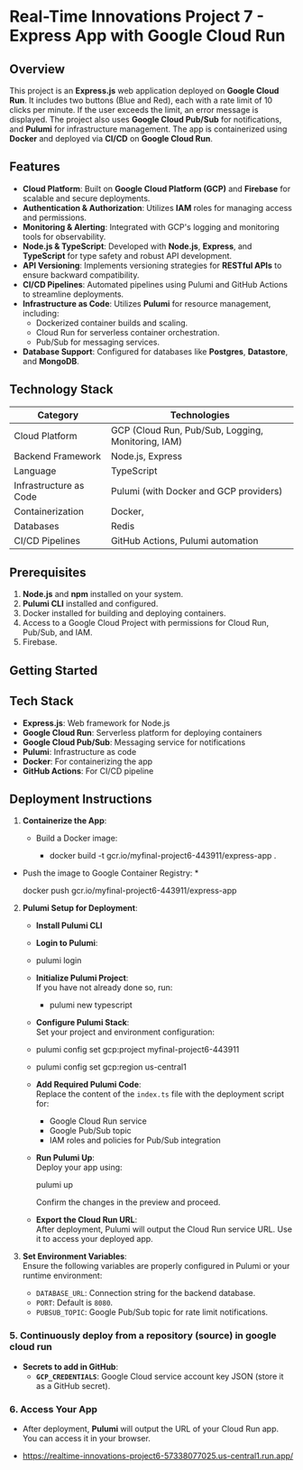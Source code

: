 

# Real-Time Innovations Project 7 - Express App with Google Cloud Run

## Overview

This project is an **Express.js** web application deployed on **Google Cloud Run**. It includes two buttons (Blue and Red), each with a rate limit of 10 clicks per minute. If the user exceeds the limit, an error message is displayed. The project also uses **Google Cloud Pub/Sub** for notifications, and **Pulumi** for infrastructure management. The app is containerized using **Docker** and deployed via **CI/CD** on **Google Cloud Run**.

## Features

- **Cloud Platform**: Built on **Google Cloud Platform (GCP)** and **Firebase** for scalable and secure deployments.
- **Authentication & Authorization**: Utilizes **IAM** roles for managing access and permissions.
- **Monitoring & Alerting**: Integrated with GCP's logging and monitoring tools for observability.
- **Node.js & TypeScript**: Developed with **Node.js**, **Express**, and **TypeScript** for type safety and robust API development.
- **API Versioning**: Implements versioning strategies for **RESTful APIs** to ensure backward compatibility.
- **CI/CD Pipelines**: Automated pipelines using Pulumi and GitHub Actions to streamline deployments.
- **Infrastructure as Code**: Utilizes **Pulumi** for resource management, including:
  - Dockerized container builds and scaling.
  - Cloud Run for serverless container orchestration.
  - Pub/Sub for messaging services.
- **Database Support**: Configured for databases like **Postgres**, **Datastore**, and **MongoDB**.

## Technology Stack

| **Category**         | **Technologies**                                                             |
|-----------------------|-----------------------------------------------------------------------------|
| Cloud Platform        | GCP (Cloud Run, Pub/Sub, Logging, Monitoring, IAM)                          |
| Backend Framework     | Node.js, Express                                                           |
| Language              | TypeScript                                                                 |
| Infrastructure as Code| Pulumi (with Docker and GCP providers)                                      |
| Containerization      | Docker,
| Databases             | Redis                                              |                                 |
| CI/CD Pipelines       | GitHub Actions, Pulumi automation                                          |

## Prerequisites

1. **Node.js** and **npm** installed on your system.
2. **Pulumi CLI** installed and configured.
3. Docker installed for building and deploying containers.
4. Access to a Google Cloud Project with permissions for Cloud Run, Pub/Sub, and IAM.
5. Firebase.

## Getting Started

## Tech Stack

- **Express.js**: Web framework for Node.js
- **Google Cloud Run**: Serverless platform for deploying containers
- **Google Cloud Pub/Sub**: Messaging service for notifications
- **Pulumi**: Infrastructure as code
- **Docker**: For containerizing the app
- **GitHub Actions**: For CI/CD pipeline

## Deployment Instructions

1. **Containerize the App**:  
   - Build a Docker image:  
     
     - docker build -t gcr.io/myfinal-project6-443911/express-app .

  * Push the image to Google Container Registry:  *
     
     docker push gcr.io/myfinal-project6-443911/express-app
     

2. **Pulumi Setup for Deployment**:  
   - **Install Pulumi CLI**  

   - **Login to Pulumi**:  
  
    - pulumi login
     

   - **Initialize Pulumi Project**:  
     If you have not already done so, run:  
   
     - pulumi new typescript
     

   - **Configure Pulumi Stack**:  
     Set your project and environment configuration:
     
    - pulumi config set gcp:project myfinal-project6-443911
     - pulumi config set gcp:region us-central1
    

   - **Add Required Pulumi Code**:  
     Replace the content of the `index.ts` file with the deployment script for:
     - Google Cloud Run service
     - Google Pub/Sub topic
     - IAM roles and policies for Pub/Sub integration

   - **Run Pulumi Up**:  
     Deploy your app using:
    
     pulumi up
  
     Confirm the changes in the preview and proceed.

   - **Export the Cloud Run URL**:  
     After deployment, Pulumi will output the Cloud Run service URL. Use it to access your deployed app.

3. **Set Environment Variables**:  
   Ensure the following variables are properly configured in Pulumi or your runtime environment:
   - `DATABASE_URL`: Connection string for the backend database.
   - `PORT`: Default is `8080`.
   - `PUBSUB_TOPIC`: Google Pub/Sub topic for rate limit notifications.

### 5. **Continuously deploy from a repository (source) in google cloud run**

  
   - **Secrets to add in GitHub**:
     - **`GCP_CREDENTIALS`**: Google Cloud service account key JSON (store it as a GitHub secret).

### 6. **Access Your App**

   - After deployment, **Pulumi** will output the URL of your Cloud Run app. You can access it in your browser.

   - https://realtime-innovations-project6-57338077025.us-central1.run.app/

